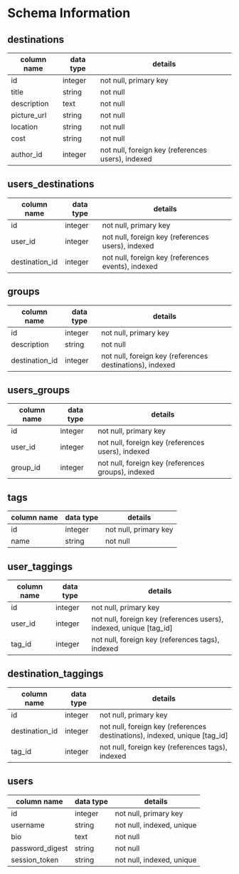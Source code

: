 # Schema Information

## destinations
column name | data type | details
------------|-----------|-----------------------
id          | integer   | not null, primary key
title       | string    | not null
description | text      | not null
picture_url | string    | not null
location    | string    | not null
cost        | string    | not null
author_id   | integer   | not null, foreign key (references users), indexed

## users_destinations
column name | data type | details
------------|-----------|-----------------------
id          | integer   | not null, primary key
user_id     | integer   | not null, foreign key (references users), indexed
destination_id    | integer   | not null, foreign key (references events), indexed

## groups
column name | data type | details
------------|-----------|-----------------------
id          | integer   | not null, primary key
description | string    | not null
destination_id| integer | not null, foreign key (references destinations), indexed

## users_groups
column name | data type | details
------------|-----------|-----------------------
id          | integer   | not null, primary key
user_id     | integer   | not null, foreign key (references users), indexed
group_id    | integer   | not null, foreign key (references groups), indexed

## tags
column name | data type | details
------------|-----------|-----------------------
id          | integer   | not null, primary key
name        | string    | not null

## user_taggings
column name | data type | details
------------|-----------|-----------------------
id          | integer   | not null, primary key
user_id     | integer   | not null, foreign key (references users), indexed, unique [tag_id]
tag_id      | integer   | not null, foreign key (references tags), indexed

## destination_taggings
column name | data type | details
------------|-----------|-----------------------
id          | integer   | not null, primary key
destination_id     | integer   | not null, foreign key (references destinations), indexed, unique [tag_id]
tag_id      | integer   | not null, foreign key (references tags), indexed

## users
column name     | data type | details
----------------|-----------|-----------------------
id              | integer   | not null, primary key
username        | string    | not null, indexed, unique
bio             | text      | not null
password_digest | string    | not null
session_token   | string    | not null, indexed, unique
